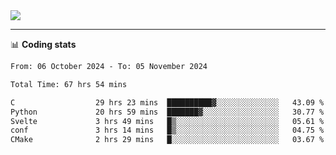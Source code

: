 <picture>
  <source
  srcset="https://github-readme-stats.vercel.app/api?username=sant0s12&show_icons=true&theme=dark"
  media="(prefers-color-scheme: dark)"
  />
  <source
  srcset="https://github-readme-stats.vercel.app/api?username=sant0s12&show_icons=true"
  media="(prefers-color-scheme: light)"
  />
  <img src="https://github-readme-stats.vercel.app/api?username=sant0s12&show_icons=true" />
</picture>

---

📊 **Coding stats**

<!--START_SECTION:waka-->

```txt
From: 06 October 2024 - To: 05 November 2024

Total Time: 67 hrs 54 mins

C                  29 hrs 23 mins  ██████████▓░░░░░░░░░░░░░░   43.09 %
Python             20 hrs 59 mins  ███████▓░░░░░░░░░░░░░░░░░   30.77 %
Svelte             3 hrs 49 mins   █▒░░░░░░░░░░░░░░░░░░░░░░░   05.61 %
conf               3 hrs 14 mins   █▒░░░░░░░░░░░░░░░░░░░░░░░   04.75 %
CMake              2 hrs 29 mins   █░░░░░░░░░░░░░░░░░░░░░░░░   03.67 %
```

<!--END_SECTION:waka-->
